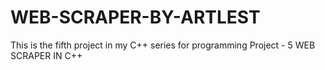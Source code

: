 # WEB-SCRAPER-BY-ARTLEST
This is the fifth project in my C++ series for programming 
Project - 5
WEB SCRAPER IN C++
